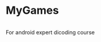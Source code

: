 # MyGames

[![<giantandreas>](https://circleci.com/gh/giantandreas/MyGames.svg?style=svg)](https://circleci.com/gh/giantandreas/MyGames)


For android expert dicoding course
